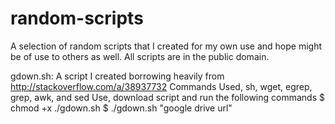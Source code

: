 # random-scripts
A selection of random scripts that I created for my own use and hope might be of use to others as well.
All scripts are in the public domain.

gdown.sh:
A script I created borrowing heavily from http://stackoverflow.com/a/38937732 
Commands Used, sh, wget, egrep, grep, awk, and sed
Use, download script and run the following commands
$ chmod +x ./gdown.sh
$ ./gdown.sh "google drive url"
